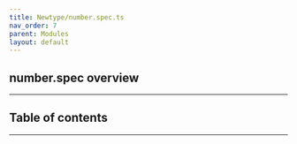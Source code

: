 ```yaml
---
title: Newtype/number.spec.ts
nav_order: 7
parent: Modules
layout: default
---
```


## number.spec overview

---

<h2 class="text-delta">Table of contents</h2>

---
